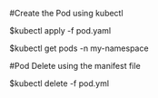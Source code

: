 #Create the Pod using kubectl

 $kubectl apply -f pod.yaml

 $kubectl get pods -n my-namespace

#Pod Delete using the manifest file

 $kubectl delete -f pod.yml


